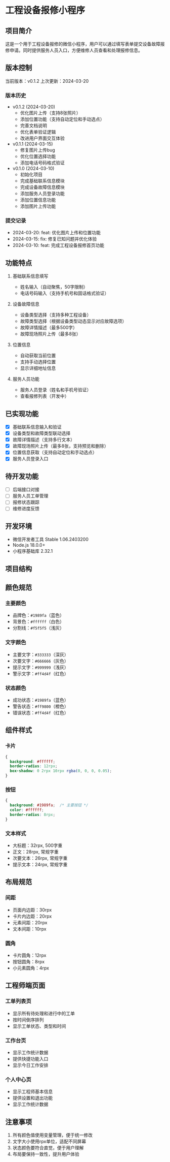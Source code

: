 # 工程设备报修小程序

## 项目简介
这是一个用于工程设备报修的微信小程序，用户可以通过填写表单提交设备故障报修申请。同时提供服务人员入口，方便维修人员查看和处理报修信息。

## 版本控制
当前版本：v0.1.2
上次更新：2024-03-20

### 版本历史
- v0.1.2 (2024-03-20)
  - 优化图片上传（支持8张照片）
  - 添加位置功能（支持自动定位和手动选点）
  - 完善文档说明
  - 优化表单验证逻辑
  - 改进用户界面交互体验
- v0.1.1 (2024-03-15)
  - 修复图片上传bug
  - 优化位置选择功能
  - 添加电话号码格式验证
- v0.1.0 (2024-03-10)
  - 初始化项目
  - 完成基础联系信息模块
  - 完成设备故障信息模块
  - 添加服务人员登录功能
  - 添加位置信息功能
  - 添加图片上传功能

### 提交记录
- 2024-03-20: feat: 优化图片上传和位置功能
- 2024-03-15: fix: 修复已知问题并优化体验
- 2024-03-10: feat: 完成工程设备报修首页功能

## 功能特点
1. 基础联系信息填写
   - 姓名输入（自动聚焦，50字限制）
   - 电话号码输入（支持手机号和固话格式验证）

2. 设备故障信息
   - 设备类型选择（支持多种工程设备）
   - 故障类型选择（根据设备类型动态显示对应故障选项）
   - 故障详情描述（最多500字）
   - 故障现场照片上传（最多8张）

3. 位置信息
   - 自动获取当前位置
   - 支持手动选择位置
   - 显示详细地址信息

4. 服务人员功能
   - 服务人员登录（姓名和手机号验证）
   - 查看报修列表（开发中）

## 已实现功能
- [x] 基础联系信息输入和验证
- [x] 设备类型和故障类型联动选择
- [x] 故障详情描述（支持多行文本）
- [x] 故障现场照片上传（最多8张，支持预览和删除）
- [x] 位置信息获取（支持自动定位和手动选点）
- [x] 服务人员登录入口

## 待开发功能
- [ ] 后端接口对接
- [ ] 服务人员工单管理
- [ ] 报修状态跟踪
- [ ] 维修进度反馈

## 开发环境
- 微信开发者工具 Stable 1.06.2403200
- Node.js 18.0.0+
- 小程序基础库 2.32.1

## 项目结构

## 颜色规范

### 主要颜色
- 品牌色：`#1989fa`（蓝色）
- 背景色：`#ffffff`（白色）
- 分割线：`#f5f5f5`（浅灰）

### 文字颜色
- 主要文字：`#333333`（深灰）
- 次要文字：`#666666`（灰色）
- 提示文字：`#999999`（浅灰）
- 警示文字：`#ff4d4f`（红色）

### 状态颜色
- 成功状态：`#1989fa`（蓝色）
- 警告状态：`#ff9800`（橙色）
- 错误状态：`#ff4d4f`（红色）

## 组件样式

### 卡片
```css
{
  background: #ffffff;
  border-radius: 12rpx;
  box-shadow: 0 2rpx 10rpx rgba(0, 0, 0, 0.05);
}
```

### 按钮
```css
{
  background: #1989fa;  /* 主要按钮 */
  color: #ffffff;
  border-radius: 8rpx;
}
```

### 文本样式
- 大标题：32rpx, 500字重
- 正文：28rpx, 常规字重
- 次要文本：26rpx, 常规字重
- 提示文本：24rpx, 常规字重

## 布局规范

### 间距
- 页面内边距：30rpx
- 卡片内边距：20rpx
- 元素间距：20rpx
- 文本间距：10rpx

### 圆角
- 卡片圆角：12rpx
- 按钮圆角：8rpx
- 小元素圆角：4rpx

## 工程师端页面

### 工单列表页
- 显示所有待处理和进行中的工单
- 按时间倒序排列
- 显示工单状态、类型和时间

### 工作台页
- 显示工作统计数据
- 提供快捷功能入口
- 显示今日工作安排

### 个人中心页
- 显示工程师基本信息
- 提供设置和退出功能
- 显示工作统计数据

## 注意事项
1. 所有颜色值使用变量管理，便于统一修改
2. 文字大小使用rpx单位，适配不同屏幕
3. 状态颜色要符合直觉，便于用户理解
4. 布局要保持一致性，提升用户体验
